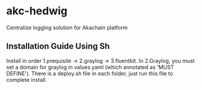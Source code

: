 # akc-hedwig
Centralize logging solution for Akachain platform

## Installation Guide Using Sh
Install in order 1.prequisite -> 2.graylog -> 3.fluentbit. In 2.Graylog, you must set a domain for graylog in values.yaml (which annotated as 'MUST DEFINE'). There is a deploy.sh file in each folder, just run this file to complete install.